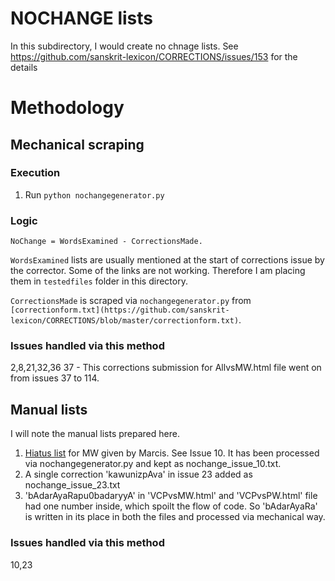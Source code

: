 # NOCHANGE lists
In this subdirectory, I would create no chnage lists.
See https://github.com/sanskrit-lexicon/CORRECTIONS/issues/153 for the details

# Methodology

## Mechanical scraping

### Execution
1. Run `python nochangegenerator.py`

### Logic
`NoChange = WordsExamined - CorrectionsMade.`

`WordsExamined` lists are usually mentioned at the start of corrections issue by the corrector.
Some of the links are not working.
Therefore I am placing them in `testedfiles` folder in this directory.

`CorrectionsMade` is scraped via `nochangegenerator.py` from `[correctionform.txt](https://github.com/sanskrit-lexicon/CORRECTIONS/blob/master/correctionform.txt)`.
### Issues handled via this method
2,8,21,32,36
37 - This corrections submission for AllvsMW.html file went on from issues 37 to 114.


## Manual lists
I will note the manual lists prepared here.

1. [Hiatus list](https://raw.githubusercontent.com/sanskrit-lexicon/MWS/master/hiatus-190-entries.txt) for MW given by Marcis. See Issue 10. It has been processed via nochangegenerator.py and kept as nochange_issue_10.txt.
2. A single correction 'kawunizpAva' in issue 23 added as nochange_issue_23.txt
3. 'bAdarAyaRapu0badaryyA' in 'VCPvsMW.html' and 'VCPvsPW.html' file had one number inside, which spoilt the flow of code. So 'bAdarAyaRa' is written in its place in both the files and processed via mechanical way.

### Issues handled via this method
10,23
